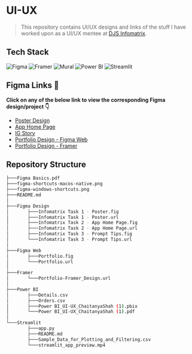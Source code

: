 # UI-UX

> This repository contains UI/UX designs and links of the stuff I have worked upon as a UI/UX mentee at [DJS Infomatrix](https://github.com/DJS-INFOMATRIX).


## Tech Stack 

![Figma](https://go-skill-icons.vercel.app/api/icons?i=figma)
![Framer](https://simpleskill.icons.workers.dev/svg?i=framer)
![Mural](https://simpleskill.icons.workers.dev/svg?i=mural)
![Power BI](https://go-skill-icons.vercel.app/api/icons?i=pbi)
![Streamlit](https://go-skill-icons.vercel.app/api/icons?i=streamlit)


## Figma Links &#128279;

**Click on any of the below link to view the corresponding Figma design/project &#128071;**

- [Poster Design](https://www.figma.com/design/jHBNIS0FWsdijipeCPGzDP/Infomatrix-Task-1---Poster?node-id=0-1&t=hUWYu5UkDgPnE7PR-1)
- [App Home Page](https://www.figma.com/design/QxeJwy4fGgKKkw2EkTiyiv/Infomatrix-Task-2---App-Home-Page?t=hUWYu5UkDgPnE7PR-1)
- [IG Story](https://www.figma.com/design/E7vkgH1pdw4ZTTi6jNCShs/Infomatrix-Task-3---Prompt-Tips?t=hUWYu5UkDgPnE7PR-1)
- [Portfolio Design - Figma Web](https://www.figma.com/design/GHbbKruX54BcrRSsqvfu2f/Portfolio?t=hUWYu5UkDgPnE7PR-1)
- [Portfolio Design - Framer](https://framer.com/projects/Portfolio--r3GweI9U3fJjxovdUoEl-iIkMG)


## Repository Structure

```bash
├───Figma Basics.pdf
├───figma-shortcuts-macos-native.png
├───figma-windows-shortcuts.png
├───README.md
│
├───Figma Design
│       ├───Infomatrix Task 1 - Poster.fig
│       ├───Infomatrix Task 1 - Poster.url
│       ├───Infomatrix Task 2 - App Home Page.fig
│       ├───Infomatrix Task 2 - App Home Page.url
│       ├───Infomatrix Task 3 - Prompt Tips.fig
│       └───Infomatrix Task 3 - Prompt Tips.url
│
├───Figma Web
│       ├───Portfolio.fig
│       └───Portfolio.url
│
├───Framer
│       └───Portfolio-Framer_Design.url
│
├───Power BI
│       ├───Details.csv
│       ├───Orders.csv
│       ├───Power BI_UI-UX_ChaitanyaShah (1).pbix
│       └───Power BI_UI-UX_ChaitanyaShah (1).pdf
│
└───Streamlit
        ├───app.py
        ├───README.md
        ├───Sample_Data_for_Plotting_and_Filtering.csv
        └───streamlit_app_preview.mp4

```